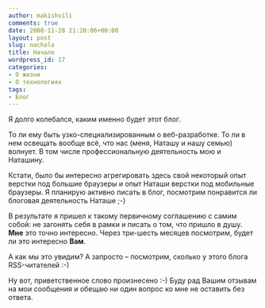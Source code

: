 ```yaml
---
author: makishvili
comments: true
date: 2008-11-28 21:20:06+00:00
layout: post
slug: nachalo
title: Начало
wordpress_id: 17
categories:
- О жизни
- О технологиях
tags:
- Блог
---
```


Я долго колебался, каким именно будет этот блог.

То ли ему быть узко-специализированным о веб-разработке.
То ли в нем освещать вообще всё, что нас (меня, Наташу и нашу семью) волнует. В том числе профессиональную деятельность мою и Наташину.

Кстати, было бы интересно агрегировать здесь свой некоторый опыт верстки под большие браузеры и опыт Наташи верстки под мобильные браузеры. Я планирую активно писать в блог, посмотрим понравится ли блоговая деятельность Наташе ;-)

В результате я пришел к такому первичному соглашению с самим собой: не загонять себя в рамки и писать о том, что пришло в душу.
**Мне** это точно интересно. Через три-шесть месяцев посмотрим, будет ли это интересно **Вам**.

А как мы это увидим? А запросто – посмотрим, сколько у этого блога RSS-читателей :-)

Ну вот, приветственное слово произнесено :-)
Буду рад Вашим отзывам на мои сообщения и обещаю ни один вопрос ко мне не оставить без ответа.
